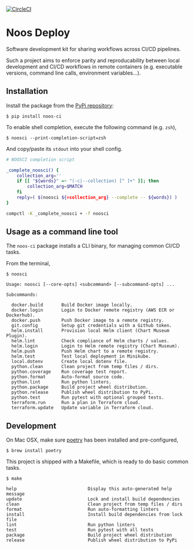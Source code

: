 [![CircleCI](https://circleci.com/gh/noosenergy/noos-deploy.svg?style=svg&circle-token=68d1a71e4f53ab1a1f33110e9a8c24bd3300a8ba)](https://circleci.com/gh/noosenergy/noos-deploy)

# Noos Deploy

Software development kit for sharing workflows across CI/CD pipelines.

Such a project aims to enforce parity and reproducability between local development and CI/CD workflows in remote containers (e.g. executable versions, command line calls, environment variables...).

## Installation

Install the package from the [PyPi repository](https://pypi.org/project/noos-ci/):

    $ pip install noos-ci

To enable shell completion, execute the following command (e.g. `zsh`),

    $ noosci --print-completion-script=zsh

And copy/paste its `stdout` into your shell config.

```bash
# NOOSCI completion script

_complete_noosci() {
    collection_arg=''
    if [[ "${words}" =~ "(-c|--collection) [^ ]+" ]]; then
        collection_arg=$MATCH
    fi
    reply=( $(noosci ${=collection_arg} --complete -- ${words}) )
}

compctl -K _complete_noosci + -f noosci
```

## Usage as a command line tool

The `noos-ci` package installs a CLI binary, for managing common CI/CD tasks.

From the terminal,

```
$ noosci

Usage: noosci [--core-opts] <subcommand> [--subcommand-opts] ...

Subcommands:

  docker.build       Build Docker image locally.
  docker.login       Login to Docker remote registry (AWS ECR or Dockerhub).
  docker.push        Push Docker image to a remote registry.
  git.config         Setup git credentials with a Github token.
  helm.install       Provision local Helm client (Chart Museum Plugin).
  helm.lint          Check compliance of Helm charts / values.
  helm.login         Login to Helm remote registry (Chart Museum).
  helm.push          Push Helm chart to a remote registry.
  helm.test          Test local deployment in Minikube.
  local.dotenv       Create local dotenv file.
  python.clean       Clean project from temp files / dirs.
  python.coverage    Run coverage test report.
  python.format      Auto-format source code.
  python.lint        Run python linters.
  python.package     Build project wheel distribution.
  python.release     Publish wheel distribution to PyPi.
  python.test        Run pytest with optional grouped tests.
  terraform.run      Run a plan in Terraform cloud.
  terraform.update   Update variable in Terraform cloud.
```

## Development

On Mac OSX, make sure [poetry](https://python-poetry.org/) has been installed and pre-configured,

    $ brew install poetry

This project is shipped with a Makefile, which is ready to do basic common tasks.

```
$ make

help                           Display this auto-generated help message
update                         Lock and install build dependencies
clean                          Clean project from temp files / dirs
format                         Run auto-formatting linters
install                        Install build dependencies from lock file
lint                           Run python linters
test                           Run pytest with all tests
package                        Build project wheel distribution
release                        Publish wheel distribution to PyPi
```
